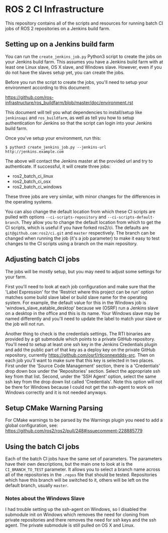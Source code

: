# ROS 2 CI Infrastructure

This repository contains all of the scripts and resources for running batch CI jobs of ROS 2 repositories on a Jenkins build farm.

## Setting up on a Jenkins build farm

You can run the `create_jenkins_job.py` Python3 script to create the jobs on your Jenkins build farm.
This assumes you have a Jenkins build farm with at least one Linux slave, OS X slave, and Windows slave.
However, even if you do not have the slaves setup yet, you can create the jobs.

Before you run the script to create the jobs, you'll need to setup your environment according to this document:

https://github.com/ros-infrastructure/ros_buildfarm/blob/master/doc/environment.rst

This document will tell you what dependencies to install/setup like `jenkinsapi` and `ros_buildfarm`, as well as tell you how to setup authentication for Jenkins so that the script can login into your Jenkins build farm.

Once you've setup your environment, run this:

```
$ python3 create_jenkins_job.py --jenkins-url http://jenkins.example.com
```

The above will contact the Jenkins master at the provided url and try to authenticate.
If successful, it will create three jobs:

- ros2_batch_ci_linux
- ros2_batch_ci_osx
- ros2_batch_ci_windows

These three jobs are very similar, with minor changes for the differences in the operating systems.

You can also change the default location from which these CI scripts are pulled with options `--ci-scripts-repository` and `--ci-scripts-default-branch`.
They allow you to change the default location from which to get the CI scripts, which is useful if you have forked ros2/ci.
The defaults are `git@github.com:ros2/ci.git` and `master` respectively.
The branch can be changed when running the job (it's a job parameter) to make it easy to test changes to the CI scripts using a branch on the main repository.

## Adjusting batch CI jobs

The jobs will be mostly setup, but you may need to adjust some settings for your farm.

First you'll need to look at each job configuration and make sure that the 'Label Expression' for the 'Restrict where this project can be run' option matches some build slave label or build slave name for the operating system.
For example, the default value for this in the Windows job is 'windows_slave_eatable_desktop' because we (OSRF) run a Jenkins slave on a desktop in the office and this is its name.
Your Windows slave may be named differently and you'll need to update the label to match your slave or the job will not run.

Another thing to check is the credentials settings.
The RTI binaries are provided by a git submodule which points to a private GitHub repository.
You'll need to setup at least one ssh key in the Jenkins Credentials plugin and add the public part of that key as a deploy key on the private GitHub repository, currently https://github.com/osrf/rticonnextdds-src.
Then on each job you'll want to make sure that this key is selected in two places.
First under the 'Source Code Management' section, there is a 'Credentials' drop down box under the 'Repositories' section.
Select the appropriate ssh key from that list.
Second, under the 'SSH Agent' option, select the same ssh key from the drop down list called 'Credentials'.
Note this option will not be there for Windows because I could not get the ssh-agent to work on Windows correctly and it is not needed anyways.

## Setup CMake Warning Parsing

For CMake warnings to be parsed by the Warnings plugin you need to add a global configuration, see: https://github.com/ros2/ros2/pull/248#issuecomment-228885779

## Using the batch CI jobs

Each of the batch CI jobs have the same set of parameters.
The parameters have their own descriptions, but the main one to look at is the `CI_BRANCH_TO_TEST` parameter.
It allows you to select a branch name across all of the repositories in the `.repos` file that should be tested.
Repositories which have this branch will be switched to it, others will be left on the default branch, usually `master`.

### Notes about the Windows Slave

I had trouble setting up the ssh-agent on Windows, so I disabled the submodule init on Windows which removes the need for cloning from private repositories and there removes the need for ssh keys and the ssh agent.
The private submodule is still pulled on OS X and Linux.
